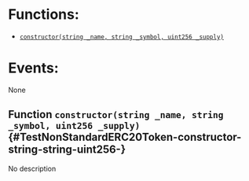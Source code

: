 

# Functions:
- [`constructor(string _name, string _symbol, uint256 _supply)`](#TestNonStandardERC20Token-constructor-string-string-uint256-)

# Events:
None

## Function `constructor(string _name, string _symbol, uint256 _supply)` {#TestNonStandardERC20Token-constructor-string-string-uint256-}
No description


